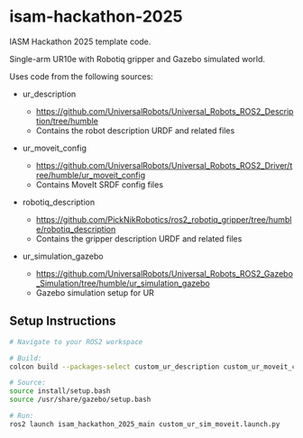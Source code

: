 # isam-hackathon-2025
IASM Hackathon 2025 template code.

Single-arm UR10e with Robotiq gripper and Gazebo simulated world.

Uses code from the following sources:

- ur_description
    - https://github.com/UniversalRobots/Universal_Robots_ROS2_Description/tree/humble
    -   Contains the robot description URDF and related files

- ur_moveit_config
    - https://github.com/UniversalRobots/Universal_Robots_ROS2_Driver/tree/humble/ur_moveit_config
    - Contains MoveIt SRDF config files

- robotiq_description
    - https://github.com/PickNikRobotics/ros2_robotiq_gripper/tree/humble/robotiq_description
    - Contains the gripper description URDF and related files

- ur_simulation_gazebo
    - https://github.com/UniversalRobots/Universal_Robots_ROS2_Gazebo_Simulation/tree/humble/ur_simulation_gazebo
    - Gazebo simulation setup for UR


## Setup Instructions

```bash
# Navigate to your ROS2 workspace

# Build:
colcon build --packages-select custom_ur_description custom_ur_moveit_config custom_robotiq_description isam_hackathon_2025_main

# Source:
source install/setup.bash
source /usr/share/gazebo/setup.bash

# Run:
ros2 launch isam_hackathon_2025_main custom_ur_sim_moveit.launch.py
```
